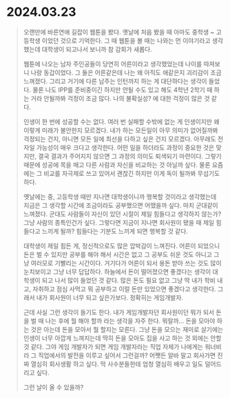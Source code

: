 # 2024.03.23
> 오랜만에 바른연애 길잡이 웹툰을 봤다.
> 옛날에 처음 봤을 때 아마도 중학생 ~ 고등학생 이었던 것으로 기억한다.
> 그 때 웹툰을 볼 때는 나와는 먼 이야기라고 생각했는데 대학생이 되고나서 보니까 참 감회가 새롭다.
> 
> 웹툰에 나오는 남자 주인공들이 당연히 어른이라고 생각했었는데 나이를 따져보니 나랑 동갑이었다.
> 그 둘은 어른같은데 나는 왜 아직도 애같은지 괴리감이 조금 느껴졌다.
> 그리고 거기에 다른 남주는 인턴까지 하는 게 대단하다는 생각이 들었다.
> 물론 나도 IPP를 준비중이긴 하지만 안될 수도 있고 해도 4학년 2학기 때 하는 거라 안될까봐 걱정이 조금 많다.
> 나의 불확실성? 에 대한 걱정이 많은 것 같다.
>
> 인생이 한 번에 성공할 수는 없다.
> 여러 번 실패할 수밖에 없는 게 인생이지만 왜 이렇게 미래가 불안한지 모르겠다.
> 내가 하는 모든일이 아무 의미가 없어질까봐 걱정되는 건지, 아니면 모든 일에 최선을 다하고 싶은 건지 모르겠다.
> 아무래도 전자일 가능성이 매우 크다고 생각한다.
> 어떤 일을 하더라도 과정이 중요한 것은 맞지만, 결국 결과가 주어지지 않으면 그 과정의 의미도 퇴색되기 마련이다.
> 그렇기 때문에 성공에 목을 매고 다른 사람과 자신을 비교하는 것 아닐까 싶다.
> 물론 요즘에는 그 비교를 자극제로 쓰고 있어서 괜찮긴 하지만 이게 독이 될까봐 무섭기도 하다.
>
> 옛날에는 중, 고등학생 때만 지나면 대학생이니까 행복할 것이라고 생각했는데 지금은 그 생각할 시간에 조금이라도 공부했으면 어땠을까 싶다.
> 마치 군대같이 느껴졌다.
> 군대도 사람들이 자신이 있던 시절이 제일 힘들다고 생각하지 않는가?
> 그냥 사람의 종특인건가 싶다.
> 그렇다면 지금이 지나면 회사원이 됐을 때 제일 힘들다고 느끼게 될까?
> 힘들다는 기분도 느끼게 되면 행복할 것 같다.
>
> 대학생이 제일 힘든 게, 정신적으로도 많은 압박감이 느껴진다.
> 어른이 되었으니 돈은 벌 수 있지만 공부를 해야 해서 시간은 없고 그 공부도 쉬운 것도 아니고 그냥 여러모로 기빨리는 시간이다.
> 거기다가 어른이 되서 용돈 받아 쓰는 것도 많이 눈치보이고 그냥 너무 답답하다.
> 하늘에서 돈이 떨어졌으면 좋겠다는 생각이 대학생이 되고 나서 많이 들었던 것 같다.
> 많은 돈도 필요 없고 그냥 딱 내가 학비 내고, 자취하고 점심 사먹고 뭐 공부하고 이럴 돈만 있었으면 좋겠다고 생각한다.
> 그래서 내가 회사원이 너무 되고 싶은가보다.
> 정확히는 게임개발자.
>
> 근데 사실 그런 생각이 들기도 한다.
> 내가 게임개발자던 회사원이던 뭐가 되서 돈을 벌 때 나는 후에 뭘 해야 할까 라는 생각을 자주 한다.
> 뭐랄까... 돈을 모아야 하는 것은 아는데 돈을 모아서 뭘 할지는 모른다.
> 그냥 돈을 모으는 재미로 살기에는 인생이 너무 아깝게 느껴지는데 딱히 돈을 모아도 집을 사고 하는 것 외에는 안할 것 같다.
> 그야 게임 개발자가 되면 게임 개발자라는 직업 자체가 나에게는 워너비라 그 직업에서의 발전을 이루고 싶어서 그런걸까?
> 어쨋든 알바 말고 회사가면 진짜 열심히 회사생활 하고 싶다.
> 막 사수분들한테 엄청 열심히 배우고 일도 덜어드리고 싶다.
>
> 그런 날이 올 수 있을까?
